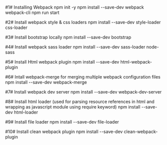 #1# Installing Webpack
npm init -y
npm install --save-dev webpack webpack-cli
npm run start

#2# Install webpack style & css loaders
npm install --save-dev style-loader css-loader

#3# Install bootstrap locally 
npm install --save-dev bootstrap

#4# Install webpack sass loader
npm install --save-dev sass-loader node-sass

#5# Install Html webpack plugin
npm install --save-dev html-webpack-plugin

#6# Intall webpack-merge for merging multiple webpack configuration files
npm install --save-dev webpack-merge

#7# Install webpack dev server
npm install --save-dev webpack-dev-server

#8# Install html loader (used for parsing resource references in html and wrapping as javascript module using require keyword)
npm install --save-dev html-loader

#9# Install file loader
npm install --save-dev file-loader

#10# Install clean webpack plugin
npm install --save-dev clean-webpack-plugin

